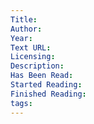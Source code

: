 ```yaml
---
Title: 
Author: 
Year: 
Text URL: 
Licensing: 
Description: 
Has Been Read: 
Started Reading: 
Finished Reading: 
tags:
---
```

